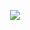 <p align="center">
<img src="https://giovanigenerali-github-readme-stats.vercel.app/api?username=giovanigenerali&theme=tokyonight&show_icons=true&count_private=true&r=1">
</p>
